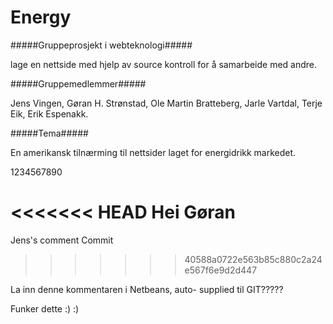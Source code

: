﻿Energy
======

#####Gruppeprosjekt i webteknologi#####

lage en nettside med hjelp av source kontroll for å samarbeide med andre.

#####Gruppemedlemmer#####

Jens Vingen, Gøran H. Strønstad, Ole Martin Bratteberg, Jarle Vartdal, Terje Eik, Erik Espenakk.

#####Tema#####

En amerikansk tilnærming til nettsider laget for energidrikk markedet. 


1234567890

<<<<<<< HEAD
Hei Gøran
=======

Jens's comment
Commit
>>>>>>> 40588a0722e563b85c880c2a24e567f6e9d2d447


La inn denne kommentaren i Netbeans, auto- supplied til GIT?????

Funker dette :) :)
